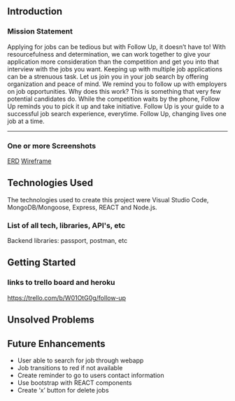 ## Introduction

### Mission Statement

Applying for jobs can be tedious but with Follow Up, it doesn’t have to! With resourcefulness and determination, we can work together to give your application more consideration than the competition and get you into that interview with the jobs you want. Keeping up with multiple job applications can be a strenuous task. Let us join you in your job search by offering organization and peace of mind. We remind you to follow up with employers on job opportunities. Why does this work? This is something that very few potential candidates do. While the competition waits by the phone, Follow Up reminds you to pick it up and take initiative. Follow Up is your guide to a successful job search experience, everytime. Follow Up, changing lives one job at a time.

______________________________________________________________________________________________________________

### One or more Screenshots
[ERD](Project3ERD.png)
[Wireframe](SignUp.png)

## Technologies Used

The technologies used to create this project were Visual Studio Code, MongoDB/Mongoose, Express, REACT and Node.js.

### List of all tech, libraries, API's, etc

Backend libraries: passport, postman, etc

## Getting Started
### links to trello board and heroku

https://trello.com/b/W01OtG0g/follow-up

## Unsolved Problems


## Future Enhancements

- User able to search for job through webapp
- Job transitions to red if not available
- Create reminder to go to users contact information
- Use bootstrap with REACT components
- Create ‘x’ button for delete jobs